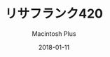---
title: "リサフランク420"
subtitle: "Macintosh Plus"
customForwardUrl: "https://www.youtube.com/watch?v=_4gl-FX2RvI"
displayImg: "https://img.youtube.com/vi/_4gl-FX2RvI/0.jpg"
date: "2018-01-11"
newTab: true 
---